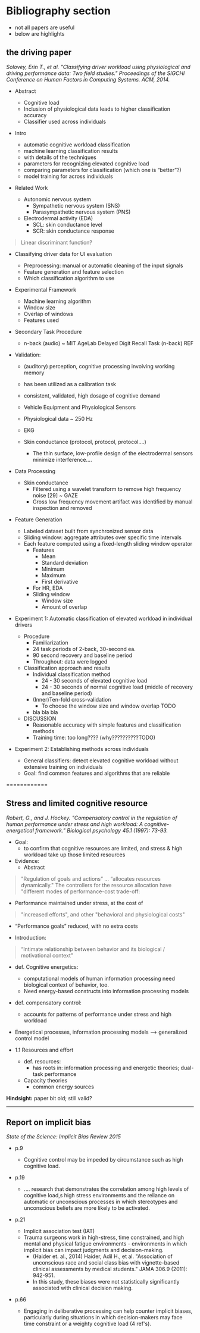 # Bibliography section

- not all papers are useful
- below are highlights

## the driving paper

_Solovey, Erin T., et al. "Classifying driver workload using physiological and driving performance data: Two field studies." Proceedings of the SIGCHI Conference on Human Factors in Computing Systems. ACM, 2014._

- Abstract
   - Cognitive load
   - Inclusion of physiological data leads to higher classification accuracy
   - Classifier used across individuals

- Intro
   - automatic cognitive workload classification
   - machine learning classification results
   - with details of the techniques
   - parameters for recognizing elevated cognitive load
   - comparing parameters for classification (which one is “better”?)
   - model training for across individuals

- Related Work
   - Autonomic nervous system
      - Sympathetic nervous system (SNS)
      - Parasympathetic nervous system (PNS)
   - Electrodermal activity (EDA)
      - SCL: skin conductance level
      - SCR: skin conductance response

> Linear discriminant function?

- Classifying driver data for UI evaluation
   - Preprocessing: manual or automatic cleaning of the input signals
   - Feature generation and feature selection
   - Which classification algorithm to use

- Experimental Framework
   - Machine learning algorithm
   - Window size
   - Overlap of windows
   - Features used

- Secondary Task Procedure
   - n-back (audio) ~ MIT AgeLab Delayed Digit Recall Task (n-back) REF
- Validation:
   - (auditory) perception, cognitive processing involving working memory
   - has been utilized as a calibration task
   - consistent, validated, high dosage of cognitive demand

   - Vehicle Equipment and Physiological Sensors

   - Physiological data ~ 250 Hz
   - EKG
   - Skin conductance (protocol, protocol, protocol….)
       - The thin surface, low-profile design of the electrodermal sensors minimize interference….
- Data Processing
   - Skin conductance
      - Filtered using a wavelet transform to remove high frequency noise [29] ~ GAZE
      - Gross low frequency movement artifact was identified by manual inspection and removed
- Feature Generation
   - Labeled dataset built from synchronized sensor data
   - Sliding window: aggregate attributes over specific time intervals
   - Each feature computed using a fixed-length sliding window operator
       - Features
           - Mean
           - Standard deviation
           - Minimum
           - Maximum
           - First derivative
       - For HR, EDA
       - Sliding window
           - Window size
           - Amount of overlap

- Experiment 1: Automatic classification of elevated workload in individual drivers

   - Procedure
       - Familiarization
       - 24 task periods of 2-back, 30-second ea.
       - 90 second recovery and baseline period
       - Throughout: data were logged
   - Classification approach and results
       - Individual classification method
           - 24 - 30 seconds of elevated cognitive load
           - 24 - 30 seconds of normal cognitive load (middle of recovery and baseline period)
       - (Inner)Ten-fold cross-validation
           - To choose the window size and window overlap TODO
       - bla bla bla
   - DISCUSSION
       - Reasonable accuracy with simple features and classification methods
       - Training time: too long???? (why??????????TODO)

- Experiment 2: Establishing methods across individuals

   - General classifiers: detect elevated cognitive workload without extensive training on individuals
   - Goal: find common features and algorithms that are reliable
   
============

## Stress and limited cognitive resource


_Robert, G., and J. Hockey. "Compensatory control in the regulation of human performance under stress and high workload: A cognitive-energetical framework." Biological psychology 45.1 (1997): 73-93._

- Goal:
   - to confirm that cognitive resources are limited, and stress & high workload take up those limited resources
- Evidence:
  - Abstract

>"Regulation of goals and actions” … “allocates resources dynamically."
> The controllers for the resource allocation have "different modes of performance-cost trade-off:

- Performance maintained under stress, at the cost of 

> "increased efforts", and other "behavioral and physiological costs"

- “Performance goals” reduced, with no extra costs

- Introduction:

> “Intimate relationship between behavior and its biological / motivational context"

  - def. Cognitive energetics:
    - computational models of human information processing need biological context of behavior, too.
    - Need energy-based constructs into information processing models

  - def. compensatory control: 
    - accounts for patterns of performance under stress and high workload
  - Energetical processes, information processing models —> generalized control model

- 1.1 Resources and effort
  - def. resources: 
    - has roots in: information processing and energetic theories; dual-task performance
  - Capacity theories
    - common energy sources

__Hindsight:__ paper bit old; still valid?

--------------------------

## Report on implicit bias

_State of the Science: Implicit Bias Review 2015_

- p.9
  - Cognitive control may be impeded by circumstance such as high cognitive load.
- p.19
  - .... research that demonstrates the correlation among high levels of cognitive load,s high stress environments and the reliance on automatic or unconscious processes in which stereotypes and unconscious beliefs are more likely to be activated.

- p.21
  - Implicit association test (IAT)
  - Trauma surgeons work in high-stress, time constrained, and high mental and physical fatigue environments - environments in which implicit bias can impact judgments and decision-making.
    - (Haider et. al., 2014) Haider, Adil H., et al. "Association of unconscious race and social class bias with vignette-based clinical assessments by medical students." JAMA 306.9 (2011): 942-951.
    - In this study, these biases were not statistically significantly associated with clinical decision making.
- p.66
  - Engaging in deliberative processing can help counter implicit biases, particularly during situations in which decision-makers may face time constraint or a weighty cognitive load (4 ref's).
